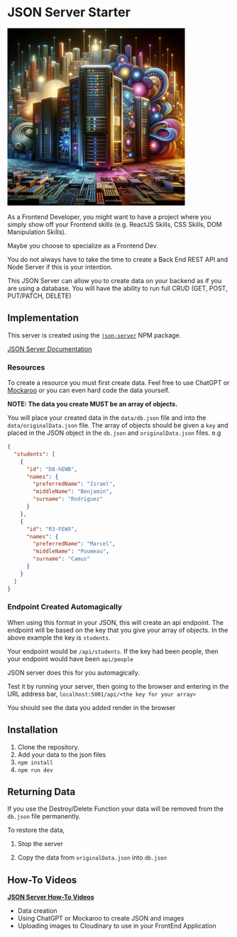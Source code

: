 # JSON Server Starter

<img src="./server.jpg" alt="server" width="400" height="400">

As a Frontend Developer, you might want to have a project where you simply show off your Frontend skills (e.g. ReactJS Skills, CSS Skills, DOM Manipulation Skills).

Maybe you choose to specialize as a Frontend Dev.

You do not always have to take the time to create a Back End REST API and Node Server if this is your intention.

This JSON Server can allow you to create data on your backend as if you are using a database. You will have the ability to run full CRUD (GET, POST, PUT/PATCH, DELETE)

## Implementation

This server is created using the [`json-server`](https://www.npmjs.com/package/json-server) NPM package.

[JSON Server Documentation](https://github.com/typicode/json-server)

### Resources

To create a resource you must first create data. Feel free to use ChatGPT or [Mockaroo](https://www.mockaroo.com/) or you can even hard code the data yourself.

**NOTE: The data you create MUST be an array of objects.**

You will place your created data in the `data/db.json` file and into the `data/originalData.json` file. The array of objects should be given a `key` and placed in the JSON object in the `db.json` and `originalData.json` files. e.g

```json
{
  "students": [
    {
      "id": "D8-hEWB",
      "names": {
        "preferredName": "Israel",
        "middleName": "Benjamin",
        "surname": "Rodriguez"
      }
    },
    {
      "id": "R3-FEWX",
      "names": {
        "preferredName": "Marcel",
        "middleName": "Poumeau",
        "surname": "Camus"
      }
    }
  ]
}
```

### Endpoint Created Automagically

When using this format in your JSON, this will create an api endpoint. The endpoint will be based on the key that you give your array of objects. In the above example the key is `students`.

Your endpoint would be `/api/students`. If the key had been people, then your endpoint would have been `api/people`

JSON server does this for you automagically.

Test it by running your server, then going to the browser and entering in the URL address bar, `localhost:5001/api/<the key for your array>`

You should see the data you added render in the browser

## Installation

1. Clone the repository.
1. Add your data to the json files
1. `npm install`
1. `npm run dev`

## Returning Data

If you use the Destroy/Delete Function your data will be removed from the `db.json` file permanently.

To restore the data,

1. Stop the server

1. Copy the data from `originalData.json` into `db.json`

## How-To Videos

**[JSON Server How-To Videos](https://github.com/10-3-pursuit/10-3-resources/blob/main/json-server.md)**

- Data creation
- Using ChatGPT or Mockaroo to create JSON and images
- Uploading images to Cloudinary to use in your FrontEnd Application
